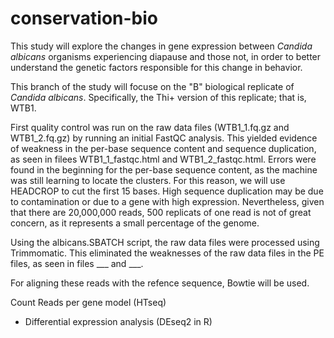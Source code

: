 # conservation-bio

This study will explore the changes in gene expression between _Candida albicans_ organisms experiencing diapause and those not, in order to better understand the genetic factors responsible for this change in behavior.

This branch of the study will focuse on the "B" biological replicate of _Candida albicans_. Specifically, the Thi+ version of this replicate; that is, WTB1.  

First quality control was run on the raw data files (WTB1_1.fq.gz and WTB1_2.fq.gz) by running an initial FastQC analysis. This yielded evidence of weakness in the per-base sequence content and sequence duplication, as seen in filees WTB1_1_fastqc.html and WTB1_2_fastqc.html. Errors were found in the beginning for the per-base sequence content, as the machine was still learning to locate the clusters. For this reason, we will use HEADCROP to cut the first 15 bases. High sequence duplication may be due to contamination or due to a gene with high expression. Nevertheless, given that there are 20,000,000 reads, 500 replicats of one read is not of great concern, as it represents a small percentage of the genome.

Using the albicans.SBATCH script, the raw data files were processed using Trimmomatic. This eliminated the weaknesses of the raw data files in the PE files, as seen in files ___ and ___.

For aligning these reads with the refence sequence, Bowtie will be used.

Count Reads per gene model (HTseq)
- Differential expression analysis
(DEseq2 in R)
